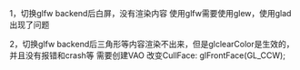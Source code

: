 1，切换glfw backend后白屏，没有渲染内容
    使用glfw需要使用glew，使用glad出现了问题

2，切换glfw backend后三角形等内容渲染不出来，但是glclearColor是生效的，并且没有报错和crash等
    需要创建VAO
    改变CullFace: glFrontFace(GL_CCW);